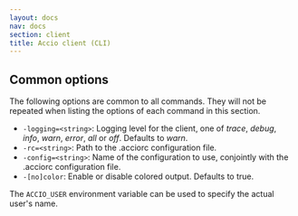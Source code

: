 ```yaml
---
layout: docs
nav: docs
section: client
title: Accio client (CLI)
---
```


## Common options
The following options are common to all commands.
They will not be repeated when listing the options of each command in this section.

* `-logging=<string>`: Logging level for the client, one of *trace*, *debug*, *info*, *warn*, *error*, *all* or *off*. Defaults to *warn*.
* `-rc=<string>`: Path to the .acciorc configuration file.
* `-config=<string>`: Name of the configuration to use, conjointly with the .acciorc configuration file.
* `-[no]color`: Enable or disable colored output.
Defaults to true.

The `ACCIO_USER` environment variable can be used to specify the actual user's name.